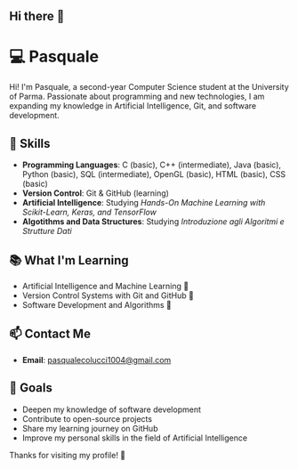 ## Hi there 👋
# 💻 Pasquale

Hi! I'm Pasquale, a second-year Computer Science student at the University of Parma. Passionate about programming and new technologies, I am expanding my knowledge in Artificial Intelligence, Git, and software development.

## 🚀 Skills

- **Programming Languages**: C (basic), C++ (intermediate), Java (basic), Python (basic), SQL (intermediate), OpenGL (basic), HTML (basic), CSS (basic)
- **Version Control**: Git & GitHub (learning)
- **Artificial Intelligence**: Studying *Hands-On Machine Learning with Scikit-Learn, Keras, and TensorFlow*
- **Algotithms and Data Structures**: Studying *Introduzione agli Algoritmi e Strutture Dati*

## 📚 What I'm Learning

- Artificial Intelligence and Machine Learning 🤖
- Version Control Systems with Git and GitHub 🔗
- Software Development and Algorithms 🧩

## 📫 Contact Me

- **Email**: pasqualecolucci1004@gmail.com

## 🌱 Goals

- Deepen my knowledge of software development
- Contribute to open-source projects
- Share my learning journey on GitHub
- Improve my personal skills in the field of Artificial Intelligence

Thanks for visiting my profile! 🚀

<!--
**patricale/patricale** is a ✨ _special_ ✨ repository because its `README.md` (this file) appears on your GitHub profile.
Here are some ideas to get you started:

- 🔭 I’m currently working on ...
- 🌱 I’m currently learning ...
- 👯 I’m looking to collaborate on ...
- 🤔 I’m looking for help with ...
- 💬 Ask me about ...
- 📫 How to reach me: ...
- 😄 Pronouns: ...
- ⚡ Fun fact: ...
-->
